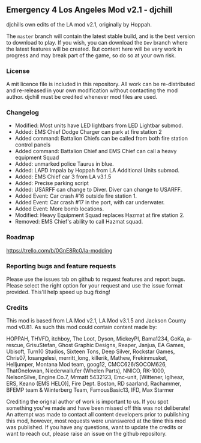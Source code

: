 ## Emergency 4 Los Angeles Mod v2.1 - djchill
djchills own edits of the LA mod v2.1, originally by Hoppah.

The `master` branch will contain the latest stable build, and is the best version to download to play. If you wish, you can download the `Dev` branch where the latest features will be created. But content here will be very work in progress and may break part of the game, so do so at your own risk.

### License
A mit licence file is included in this repository. All work can be re-distributed and re-released in your own modification without contacting the mod author. djchill must be credited whenever mod files are used.

### Changelog
* Modified: Most units have LED lightbars from LED Lightbar submod.
* Added: EMS Chief Dodge Charger can park at fire station 2
* Added command: Battalion Chiefs can be called from both fire station control panels
* Added command: Battalion Chief and EMS Chief can call a heavy equipment Squad
* Added: unmarked police Taurus in blue.
* Added: LAPD Impala by Hoppah from LA Additional Units submod.
* Added: EMS Chief car 3 from LA v3.1.5
* Added: Precise parking script
* Added: USARFF can change to Diver. Diver can change to USARFF.
* Added Event: Car crash #16 outside fire station 1.
* Added Event: Car crash #17 in the port, with car underwater.
* Added Event: More bomb locations.
* Modified: Heavy Equipment Squad replaces Hazmat at fire station 2.
* Removed: EMS Chief's ability to call Hazmat squad.

### Roadmap
https://trello.com/b/0GnE8Rc0/la-modding

### Reporting bugs and feature requests
Please use the issues tab on github to request features and report bugs. Please select the right option for your request and use the issue format provided. This'll help speed up bug fixing!

### Credits
This mod is based from LA Mod v2.1, LA Mod v3.1.5 and Jackson County mod v0.81. As such this mod could contain content made by:

HOPPAH, THVFD, itchboy, The Loot, Dyson, MickeyPI, Bama1234, GoKa, a-rescue, GrisuStefan, Ghost Graphic Designs, Reaper, Janjua, EA Games, Ubisoft, Turn10 Studios, Sixteen Tons, Deep Silver, Rockstar Games, Chris07, losangelesi, merritt_long, killerik, Mathew, Frekinmusket, Helljumper, Montana Mod team, goog12, CMCC626/SOCOM626, ThatOneIowan, Niederwallufer (Whelen Parts), NNICO, RK-1000, NelsonSilve, Engine.Co.7, Mrmatt 5432123, Emc-unit, [Wittener, Iglheaz, ERS, Keano (EMS HELO)], Fire Dept. Boston, RD saarland, Rachammer, BFEMP team & Winterberg Team, FamousBasic13, IFD, Max Starmer

Crediting the orignal author of work is important to us. If you spot something you've made and have been missed off this was not deliberate! An attempt was made to contact all content developers prior to publishing this mod, however, most requests were unanswered at the time this mod was published. If you have any questions, want to update the credits or want to reach out, please raise an issue on the github repository.
